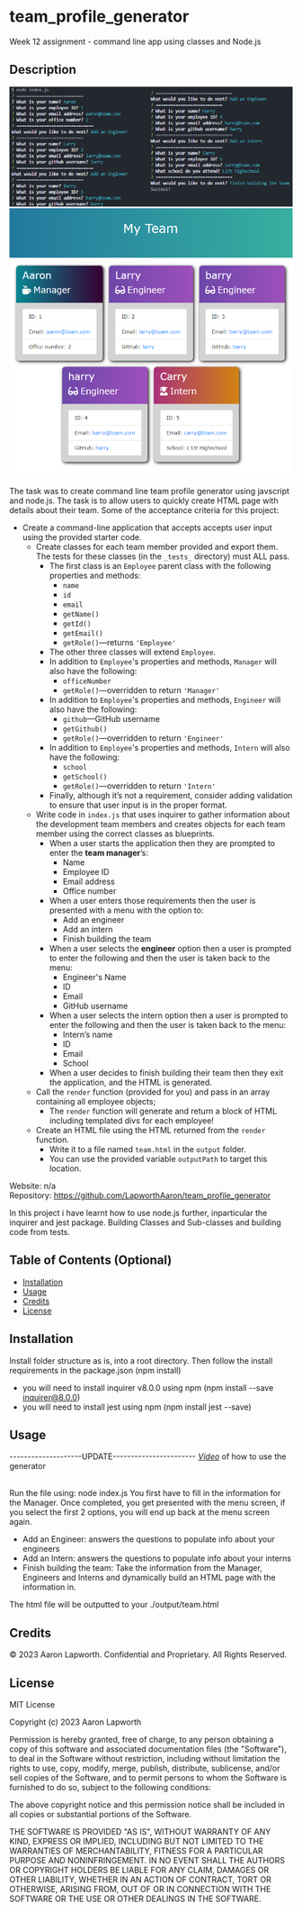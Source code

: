 # team_profile_generator
Week 12 assignment - command line app using classes and Node.js

## Description
![Team profile node Screenshot](./assets/images/node_screenshot.png)
![Team profile generator Screenshot](./assets/images/team_html_screenshot.png)

The task was to create command line team profile generator using javscript and node.js. The task is to allow users to quickly create HTML page with details about their team.
Some of the acceptance criteria for this project:

* Create a command-line application that accepts accepts user input using the provided starter code.   
  * Create classes for each team member provided and export them. The tests for these classes (in the `_tests_` directory) must ALL pass.     
    * The first class is an `Employee` parent class with the following properties and methods:       
      * `name`
      * `id`
      * `email`
      * `getName()`
      * `getId()`
      * `getEmail()`
      * `getRole()`&mdash;returns `'Employee'`     
    * The other three classes will extend `Employee`.      
    * In addition to `Employee`'s properties and methods, `Manager` will also have the following:
      * `officeNumber`
      * `getRole()`&mdash;overridden to return `'Manager'`
    * In addition to `Employee`'s properties and methods, `Engineer` will also have the following:
      * `github`&mdash;GitHub username
      * `getGithub()`
      * `getRole()`&mdash;overridden to return `'Engineer'`
    * In addition to `Employee`'s properties and methods, `Intern` will also have the following:
      * `school`
      * `getSchool()`
      * `getRole()`&mdash;overridden to return `'Intern'`
    * Finally, although it’s not a requirement, consider adding validation to ensure that user input is in the proper format.   
  * Write code in `index.js` that uses inquirer to gather information about the development team members and creates objects for each team member using the correct classes as blueprints.
    * When a user starts the application then they are prompted to enter the **team manager**’s:
      * Name
      * Employee ID
      * Email address
      * Office number
    * When a user enters those requirements then the user is presented with a menu with the option to:
      * Add an engineer
      * Add an intern 
      * Finish building the team
    * When a user selects the **engineer** option then a user is prompted to enter the following and then the user is taken back to the menu:
      * Engineer's Name
      * ID
      * Email
      * GitHub username
    * When a user selects the intern option then a user is prompted to enter the following and then the user is taken back to the menu:
      * Intern’s name
      * ID
      * Email
      * School
    * When a user decides to finish building their team then they exit the application, and the HTML is generated.
  * Call the `render` function (provided for you) and pass in an array containing all employee objects; 
    * The `render` function will generate and return a block of HTML including templated divs for each employee!
  * Create an HTML file using the HTML returned from the `render` function. 
    * Write it to a file named `team.html` in the `output` folder. 
    * You can use the provided variable `outputPath` to target this location.

Website: n/a
<br>Repository: https://github.com/LapworthAaron/team_profile_generator

In this project i have learnt how to use node.js further, inparticular the inquirer and jest package. Building Classes and Sub-classes and building code from tests.

## Table of Contents (Optional)

- [Installation](#installation)
- [Usage](#usage)
- [Credits](#credits)
- [License](#license)

## Installation

Install folder structure as is, into a root directory.
Then follow the install requirements in the package.json (npm install)
* you will need to install inquirer v8.0.0 using npm (npm install --save inquirer@8.0.0)
* you will need to install jest using npm (npm install jest --save)

## Usage
--------------------UPDATE-----------------------
*[Video](https://drive.google.com/file/d/1UvETX3JgLTmOJdxkCsixvBAWy5tqGC89/view)* of how to use the generator
<br>
<br>

Run the file using: node index.js
You first have to fill in the information for the Manager.
Once completed, you get presented with the menu screen, if you select the first 2 options, you will end up back at the menu screen again.
* Add an Engineer: answers the questions to populate info about your engineers
* Add an Intern: answers the questions to populate info about your interns
* Finish building the team: Take the information from the Manager, Engineers and Interns and dynamically build an HTML page with the information in.

The html file will be outputted to your ./output/team.html

## Credits

© 2023 Aaron Lapworth. Confidential and Proprietary. All Rights Reserved.

## License

MIT License

Copyright (c) 2023 Aaron Lapworth

Permission is hereby granted, free of charge, to any person obtaining a copy
of this software and associated documentation files (the "Software"), to deal
in the Software without restriction, including without limitation the rights
to use, copy, modify, merge, publish, distribute, sublicense, and/or sell
copies of the Software, and to permit persons to whom the Software is
furnished to do so, subject to the following conditions:

The above copyright notice and this permission notice shall be included in all
copies or substantial portions of the Software.

THE SOFTWARE IS PROVIDED "AS IS", WITHOUT WARRANTY OF ANY KIND, EXPRESS OR
IMPLIED, INCLUDING BUT NOT LIMITED TO THE WARRANTIES OF MERCHANTABILITY,
FITNESS FOR A PARTICULAR PURPOSE AND NONINFRINGEMENT. IN NO EVENT SHALL THE
AUTHORS OR COPYRIGHT HOLDERS BE LIABLE FOR ANY CLAIM, DAMAGES OR OTHER
LIABILITY, WHETHER IN AN ACTION OF CONTRACT, TORT OR OTHERWISE, ARISING FROM,
OUT OF OR IN CONNECTION WITH THE SOFTWARE OR THE USE OR OTHER DEALINGS IN THE
SOFTWARE.